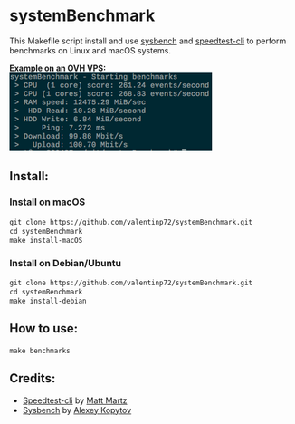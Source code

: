 # systemBenchmark

This Makefile script install and use [sysbench](https://github.com/akopytov/sysbench) and [speedtest-cli](https://github.com/sivel/speedtest-cli) to perform benchmarks on Linux and macOS systems.

**Example on an OVH VPS:**
![Example on an OVH VPS](ovh_ssd.png)

## Install:

### Install on macOS
```
git clone https://github.com/valentinp72/systemBenchmark.git
cd systemBenchmark
make install-macOS
```

### Install on Debian/Ubuntu
```
git clone https://github.com/valentinp72/systemBenchmark.git
cd systemBenchmark
make install-debian
```

## How to use:
```
make benchmarks
```

## Credits:

- [Speedtest-cli](https://github.com/sivel/speedtest-cli) by [Matt Martz
](https://github.com/sivel)
- [Sysbench](https://github.com/akopytov/sysbench) by [Alexey Kopytov](https://github.com/akopytov)